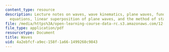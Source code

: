 ```yaml
---
content_type: resource
description: Lecture notes on waves, wave kinematics, plane waves, fundamental kinematic
  equations, linear superposition of plane waves, and the method of stationary phase.
file: /media/https%3A/open-learning-course-data-rc.s3.amazonaws.com/12-802-wave-motion-in-the-ocean-and-the-atmosphere-spring-2008/4a2ebfcfa9ec158f1a661499268c9843_MIT12_802S08_lec01.pdf
file_type: application/pdf
resourcetype: Document
title: Waves
uid: 4a2ebfcf-a9ec-158f-1a66-1499268c9843
---
```

